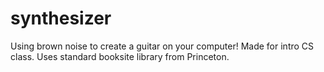 # synthesizer
Using brown noise to create a guitar on your computer! Made for intro CS class. Uses standard booksite library from Princeton.
